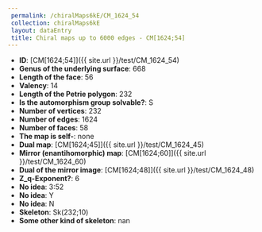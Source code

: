 ```yaml
--- 
 permalink: /chiralMaps6kE/CM_1624_54 
 collection: chiralMaps6kE
 layout: dataEntry
 title: Chiral maps up to 6000 edges - CM[1624;54]
---
```


- **ID**: [CM[1624;54]]({{ site.url }}/test/CM_1624_54)
- **Genus of the underlying surface**: 668
- **Length of the face**: 56
- **Valency**: 14
- **Length of the Petrie polygon**: 232
- **Is the automorphism group solvable?**: S
- **Number of vertices**: 232
- **Number of edges**: 1624
- **Number of faces**: 58
- **The map is self-**: none
- **Dual map**: [CM[1624;45]]({{ site.url }}/test/CM_1624_45)
- **Mirror (enantihomorphic) map**: [CM[1624;60]]({{ site.url }}/test/CM_1624_60)
- **Dual of the mirror image**: [CM[1624;48]]({{ site.url }}/test/CM_1624_48)
- **Z_q-Exponent?**: 6
- **No idea**:  3:52
- **No idea**: Y
- **No idea**: N
- **Skeleton**: Sk(232;10)
- **Some other kind of skeleton**: nan
